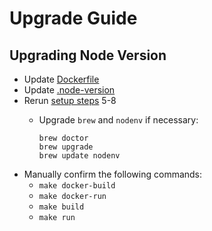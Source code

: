# Upgrade Guide

## Upgrading Node Version

- Update [Dockerfile](../Dockerfile)
- Update [.node-version](../.node-version)
- Rerun [setup steps](CONTRIBUTING.md#installation) 5-8
  - Upgrade `brew` and `nodenv` if necessary:

      ```
      brew doctor
      brew upgrade
      brew update nodenv
      ```
- Manually confirm the following commands:
  - `make docker-build`
  - `make docker-run`
  - `make build`
  - `make run`
